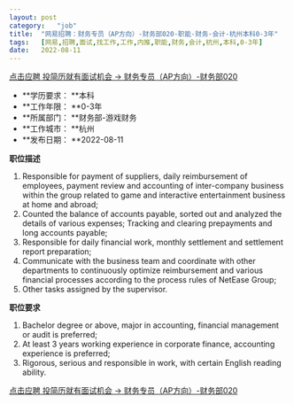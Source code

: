 ```yaml
---
layout:	post
category:	"job"
title:	"网易招聘：财务专员（AP方向）-财务部020-职能-财务-会计-杭州本科0-3年"
tags:	[网易,招聘,面试,找工作,工作,内推,职能,财务,会计,杭州,本科,0-3年]
date:	2022-08-11
---
```


[点击应聘 投简历就有面试机会 -> 财务专员（AP方向）-财务部020](http://mobile.bole.netease.com/bole/boleDetail?id=41784&employeeId=346f03c3cda5f04c&key=all)



- **学历要求： **本科
- **工作年限： **0-3年
- **所属部门： **财务部-游戏财务
- **工作城市： **杭州
- **发布日期： **2022-08-11



**职位描述**
1. Responsible for payment of suppliers, daily reimbursement of employees, payment review and accounting of inter-company business within the group related to game and interactive entertainment business at home and abroad;
2. Counted the balance of accounts payable, sorted out and analyzed the details of various expenses; Tracking and clearing prepayments and long accounts payable;
3. Responsible for daily financial work, monthly settlement and settlement report preparation;
4. Communicate with the business team and coordinate with other departments to continuously optimize reimbursement and various financial processes according to the process rules of NetEase Group;
5. Other tasks assigned by the supervisor.



**职位要求**
1. Bachelor degree or above, major in accounting, financial management or audit is preferred;
2. At least 3 years working experience in corporate finance, accounting experience is preferred;
3. Rigorous, serious and responsible in work, with certain English reading ability.



[点击应聘 投简历就有面试机会 -> 财务专员（AP方向）-财务部020](http://mobile.bole.netease.com/bole/boleDetail?id=41784&employeeId=346f03c3cda5f04c&key=all)